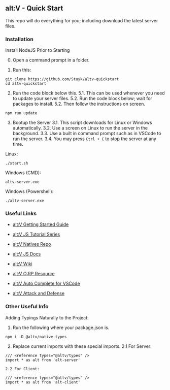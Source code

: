 ## alt:V - Quick Start

This repo will do everything for you; including download the latest server files.

### Installation

Install NodeJS Prior to Starting

0. Open a command prompt in a folder.

1. Run this:

```
git clone https://github.com/Stuyk/altv-quickstart
cd altv-quickstart
```

2. Run the code block below this.
   5.1. This can be used whenever you need to update your server files.
   5.2. Run the code block below; wait for packages to install.
   5.2. Then follow the instructions on screen.

```
npm run update
```

3. Bootup the Server
   3.1. This script downloads for Linux or Windows automatically.
   3.2. Use a screen on Linux to run the server in the background.
   3.3. Use a built in command prompt such as in VSCode to run the server.
   3.4. You may press `Ctrl + C` to stop the server at any time.

Linux:

```
./start.sh
```

Windows (CMD):

```
altv-server.exe
```

Windows (Powershell):

```
./altv-server.exe
```

### Useful Links

-   [alt:V Getting Started Guide](https://wiki.altv.mp/Tutorial_Getting_Started)

-   [alt:V JS Tutorial Series](https://www.youtube.com/watch?v=sMWCcTv4kqY&list=PLBNRUifAMZ-MzLjb-lzOTJy-PyuN6ffgw)

-   [alt:V Natives Repo](https://natives.altv.mp)

-   [alt:V JS Docs](https://altmp.github.io/altv-typings/modules/_alt_server_.html)

-   [alt:V Wiki](http://wiki.altv.mp/)

-   [alt:V O:RP Resource](https://github.com/Stuyk/altV-Open-Roleplay-altLife-Official)

-   [alt:V Auto Complete for VSCode](https://marketplace.visualstudio.com/items?itemName=stuyk.atlv-complete)

-   [alt:V Attack and Defense](https://github.com/Stuyk/altV-Attack-Defense)

### Other Useful Info

Adding Typings Naturally to the Project:

1. Run the following where your package.json is.

```
npm i -D @altv/native-types
```

2. Replace current imports with these special imports.
   2.1 For Server:

```
/// <reference types="@altv/types" />
import * as alt from 'alt-server'
```

    2.2 For Client:

```
/// <reference types="@altv/types" />
import * as alt from 'alt-client'
```
